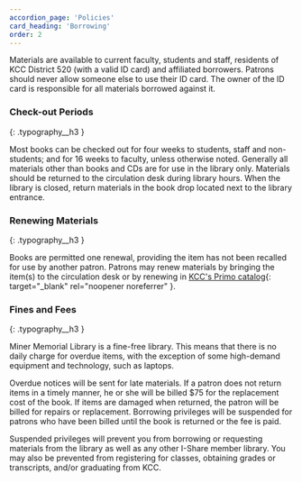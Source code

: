 ```yaml
---
accordion_page: 'Policies'
card_heading: 'Borrowing'
order: 2
---
```


Materials are available to current faculty, students and staff, residents of KCC District 520 (with a valid ID card) and affiliated borrowers. Patrons should never allow someone else to use their ID card. The owner of the ID card is responsible for all materials borrowed against it.

### Check-out Periods
{: .typography__h3 }

Most books can be checked out for four weeks to students, staff and non-students; and for 16 weeks to faculty, unless otherwise noted. Generally all materials other than books and CDs are for use in the library only. Materials should be returned to the circulation desk during library hours. 
When the library is closed, return materials in the book drop located next to the library entrance. 

### Renewing Materials
{: .typography__h3 }

Books are permitted one renewal, providing the item has not been recalled for use by another patron. Patrons may renew materials by bringing the item(s) to the circulation desk or by renewing in  [KCC's Primo catalog](https://i-share-kcc.primo.exlibrisgroup.com/discovery/search?vid=01CARLI_KCC:CARLI_KCC){: target="_blank" rel="noopener noreferrer" }. 

### Fines and Fees
{: .typography__h3 }

Miner Memorial Library is a fine-free library.  This means that there is no daily charge for overdue items, with the exception of some high-demand equipment and technology, such as laptops.

Overdue notices will be sent for late materials. If a patron does not return items in a timely manner, he or she will be billed $75 for the replacement cost of the book. If items are damaged when returned, the patron will be billed for repairs or replacement. Borrowing privileges will be suspended for patrons who have been billed until the book is returned or the fee is paid.

Suspended privileges will prevent you from borrowing or requesting materials from the library as well as any other I-Share member library. You may also be prevented from registering for classes, obtaining grades or transcripts, and/or graduating from KCC.
